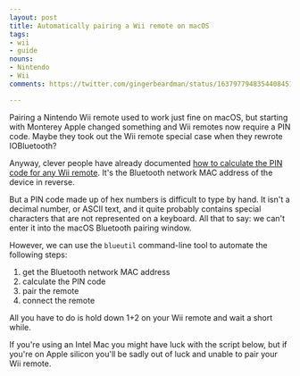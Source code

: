 ```yaml
---
layout: post
title: Automatically pairing a Wii remote on macOS
tags:
- wii
- guide
nouns:
- Nintendo
- Wii
comments: https://twitter.com/gingerbeardman/status/1637977948354408451

---
```


Pairing a Nintendo Wii remote used to work just fine on macOS, but starting with Monterey Apple changed something and Wii remotes now require a PIN code. Maybe they took out the Wii remote special case when they rewrote IOBluetooth?

Anyway, clever people have already documented [how to calculate the PIN code for any Wii remote](https://wiibrew.org/wiki/Wiimote#Bluetooth_Pairing). It's the Bluetooth network MAC address of the device in reverse.

But a PIN code made up of hex numbers is difficult to type by hand. It isn't a decimal number, or ASCII text, and it quite probably contains special characters that are not represented on a keyboard. All that to say: we can't enter it into the macOS Bluetooth pairing window.

However, we can use the `blueutil` command-line tool to automate the following steps:

1. get the Bluetooth network MAC address
2. calculate the PIN code
3. pair the remote
4. connect the remote

All you have to do is hold down 1+2 on your Wii remote and wait a short while.

If you're using an Intel Mac you might have luck with the script below, but if you're on Apple silicon you'll be sadly out of luck and unable to pair your Wii remote.

<script src="https://gist.github.com/gingerbeardman/05030c73714b3aa3202aeee7f21c3b1e.js"></script>